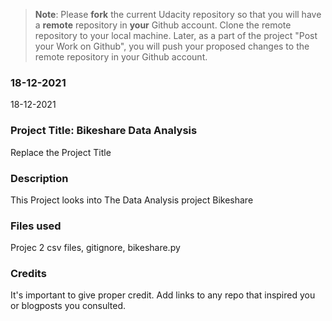 >**Note**: Please **fork** the current Udacity repository so that you will have a **remote** repository in **your** Github account. Clone the remote repository to your local machine. Later, as a part of the project "Post your Work on Github", you will push your proposed changes to the remote repository in your Github account.

### 18-12-2021
18-12-2021

### Project Title: Bikeshare Data Analysis
Replace the Project Title

### Description
This Project looks into The Data Analysis project Bikeshare   

### Files used
Projec 2 csv files, gitignore, bikeshare.py

### Credits
It's important to give proper credit. Add links to any repo that inspired you or blogposts you consulted.

